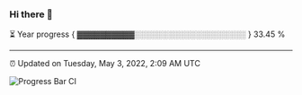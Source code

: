 ### Hi there 👋

⏳ Year progress { ▓▓▓▓▓▓▓▓▓▓░░░░░░░░░░░░░░░░░░░░ } 33.45 %

---

⏰ Updated on Tuesday, May 3, 2022, 2:09 AM UTC

![Progress Bar CI](https://github.com/arthurbuhl/arthurbuhl/workflows/Progress%20Bar%20CI/badge.svg)
